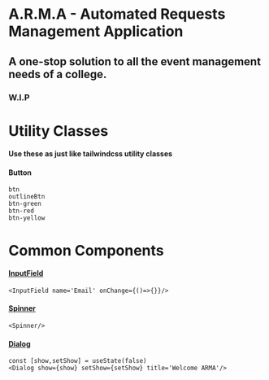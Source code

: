 # A.R.M.A - Automated Requests Management Application
## A one-stop solution to all the event management needs of a college.
### W.I.P

<h1> Utility Classes </h1>
<h4> Use these as just like tailwindcss utility classes </h4>
<h4> Button </h4>

```
btn
outlineBtn
btn-green
btn-red
btn-yellow
```

<h1> Common Components </h1>

[<h4>InputField</h4>](https://github.com/coding-Studiovbit/ARMA/blob/master/client/src/components/InputField/InputField.tsx)

```
<InputField name='Email' onChange={()=>{}}/> 
```  

[<h4>Spinner</h4>](https://github.com/coding-Studiovbit/ARMA/blob/master/client/src/components/Spinner/Spinner.tsx)

```
<Spinner/> 
```  

[<h4>Dialog</h4>](https://github.com/coding-Studiovbit/ARMA/blob/master/client/src/components/Dialog/Dialog.tsx)

```
const [show,setShow] = useState(false)
<Dialog show={show} setShow={setShow} title='Welcome ARMA'/> 
```  

